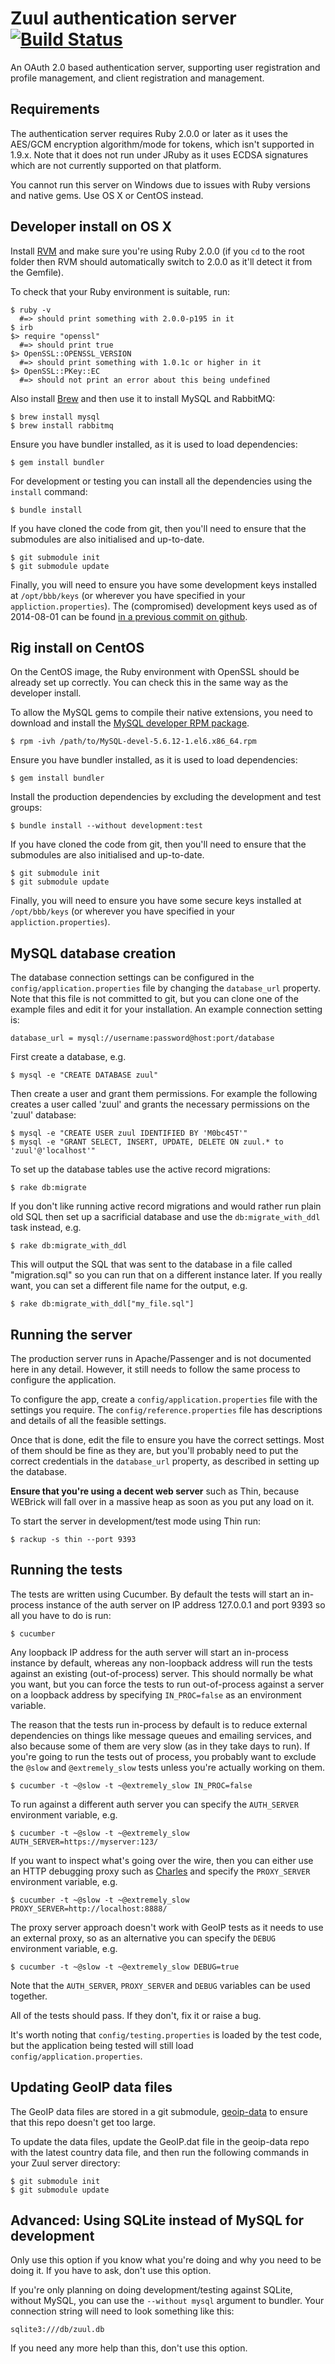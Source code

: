 # Zuul authentication server [![Build Status](http://teamcity01.mobcastdev.local:8111/app/rest/builds/buildType:%28id:Platform_ZuulServer_RakeBuild%29/statusIcon)](http://teamcity01.mobcastdev.local:8111/viewType.html?buildTypeId=Platform_ZuulServer_RakeBuild&guest=1)

An OAuth 2.0 based authentication server, supporting user registration and profile management, and client registration and management.

## Requirements

The authentication server requires Ruby 2.0.0 or later as it uses the AES/GCM encryption algorithm/mode for tokens, which isn't supported in 1.9.x. Note that it does not run under JRuby as it uses ECDSA signatures which are not currently supported on that platform. 

You cannot run this server on Windows due to issues with Ruby versions and native gems. Use OS X or CentOS instead.

## Developer install on OS X

Install [RVM](https://rvm.io/) and make sure you're using Ruby 2.0.0 (if you `cd` to the root folder then RVM should automatically switch to 2.0.0 as it'll detect it from the Gemfile).

To check that your Ruby environment is suitable, run:

```
$ ruby -v  
  #=> should print something with 2.0.0-p195 in it
$ irb
$> require "openssl"
  #=> should print true
$> OpenSSL::OPENSSL_VERSION
  #=> should print something with 1.0.1c or higher in it
$> OpenSSL::PKey::EC
  #=> should not print an error about this being undefined     
```

Also install [Brew](http://brew.sh/) and then use it to install MySQL and RabbitMQ:

```
$ brew install mysql
$ brew install rabbitmq
```

Ensure you have bundler installed, as it is used to load dependencies:

```
$ gem install bundler
```

For development or testing you can install all the dependencies using the `install` command:

```
$ bundle install
```

If you have cloned the code from git, then you'll need to ensure that the submodules are also initialised and up-to-date.

```
$ git submodule init
$ git submodule update
```

Finally, you will need to ensure you have some development keys installed at `/opt/bbb/keys` (or wherever you have specified in your `appliction.properties`). The (compromised) development keys used as of 2014-08-01 can be found [in a previous commit on github](https://git.mobcastdev.com/Zuul/zuul-server/tree/1043169495cdbc9a60240572c0ff6f828816ae53/keys).

## Rig install on CentOS

On the CentOS image, the Ruby environment with OpenSSL should be already set up correctly. You can check this in the same way as the developer install.

To allow the MySQL gems to compile their native extensions, you need to download and install the [MySQL developer RPM package](http://dev.mysql.com/get/Downloads/MySQL-5.6/MySQL-devel-5.6.12-1.el6.x86_64.rpm/from/http://cdn.mysql.com/).

```
$ rpm -ivh /path/to/MySQL-devel-5.6.12-1.el6.x86_64.rpm
```

Ensure you have bundler installed, as it is used to load dependencies:

```
$ gem install bundler
```

Install the production dependencies by excluding the development and test groups:

```
$ bundle install --without development:test
```

If you have cloned the code from git, then you'll need to ensure that the submodules are also initialised and up-to-date.

```
$ git submodule init
$ git submodule update
```

Finally, you will need to ensure you have some secure keys installed at `/opt/bbb/keys` (or wherever you have specified in your `appliction.properties`).

## MySQL database creation

The database connection settings can be configured in the `config/application.properties` file by changing the `database_url` property. Note that this file is not committed to git, but you can clone one of the example files and edit it for your installation. An example connection setting is:

```
database_url = mysql://username:password@host:port/database
```

First create a database, e.g.

```
$ mysql -e "CREATE DATABASE zuul"
```

Then create a user and grant them permissions. For example the following creates a user called 'zuul' and grants the necessary permissions on the 'zuul' database:

```
$ mysql -e "CREATE USER zuul IDENTIFIED BY 'M0bc45T'"
$ mysql -e "GRANT SELECT, INSERT, UPDATE, DELETE ON zuul.* to 'zuul'@'localhost'"
```

To set up the database tables use the active record migrations:

```
$ rake db:migrate
```

If you don't like running active record migrations and would rather run plain old SQL then set up a sacrificial database and use the `db:migrate_with_ddl` task instead, e.g.

```
$ rake db:migrate_with_ddl
```

This will output the SQL that was sent to the database in a file called "migration.sql" so you can run that on a different instance later. If you really want, you can set a different file name for the output, e.g.

```
$ rake db:migrate_with_ddl["my_file.sql"]
```

## Running the server

The production server runs in Apache/Passenger and is not documented here in any detail. However, it still needs to follow the same process to configure the application.

To configure the app, create a `config/application.properties` file with the settings you require. The `config/reference.properties` file has descriptions and details of all the feasible settings.

Once that is done, edit the file to ensure you have the correct settings. Most of them should be fine as they are, but you'll probably need to put the correct credentials in the `database_url` property, as described in setting up the database.

**Ensure that you're using a decent web server** such as Thin, because WEBrick will fall over in a massive heap as soon as you put any load on it.

To start the server in development/test mode using Thin run: 

```
$ rackup -s thin --port 9393
```

## Running the tests

The tests are written using Cucumber. By default the tests will start an in-process instance of the auth server on IP address 127.0.0.1 and port 9393 so all you have to do is run:

```
$ cucumber
```

Any loopback IP address for the auth server will start an in-process instance by default, whereas any non-loopback address will run the tests against an existing (out-of-process) server. This should normally be what you want, but you can force the tests to run out-of-process against a server on a loopback address by specifying `IN_PROC=false` as an environment variable.

The reason that the tests run in-process by default is to reduce external dependencies on things like message queues and emailing services, and also because some of them are very slow (as in they take days to run). If you're going to run the tests out of process, you probably want to exclude the `@slow` and `@extremely_slow` tests unless you're actually working on them.

```
$ cucumber -t ~@slow -t ~@extremely_slow IN_PROC=false
```

To run against a different auth server you can specify the `AUTH_SERVER` environment variable, e.g.

```
$ cucumber -t ~@slow -t ~@extremely_slow AUTH_SERVER=https://myserver:123/
```

If you want to inspect what's going over the wire, then you can either use an HTTP debugging proxy such as [Charles](http://www.charlesproxy.com/) and specify the `PROXY_SERVER` environment variable, e.g.

```
$ cucumber -t ~@slow -t ~@extremely_slow PROXY_SERVER=http://localhost:8888/
```

The proxy server approach doesn't work with GeoIP tests as it needs to use an external proxy, so as an alternative you can specify the `DEBUG` environment variable, e.g.

```
$ cucumber -t ~@slow -t ~@extremely_slow DEBUG=true
```

Note that the `AUTH_SERVER`, `PROXY_SERVER` and `DEBUG` variables can be used together.

All of the tests should pass. If they don't, fix it or raise a bug.

It's worth noting that `config/testing.properties` is loaded by the test code, but the application being tested will still load `config/application.properties`.

## Updating GeoIP data files

The GeoIP data files are stored in a git submodule, [geoip-data](https://git.mobcastdev.com/Zuul/geoip-data) to ensure that this repo doesn't get too large.

To update the data files, update the GeoIP.dat file in the geoip-data repo with the latest country data file, and then run the following commands in your Zuul server directory:

```
$ git submodule init
$ git submodule update
```

## Advanced: Using SQLite instead of MySQL for development

Only use this option if you know what you're doing and why you need to be doing it. If you have to ask, don't use this option.

If you're only planning on doing development/testing against SQLite, without MySQL, you can use the `--without mysql` argument to bundler. Your connection string will need to look something like this:

    sqlite3:///db/zuul.db

If you need any more help than this, don't use this option.